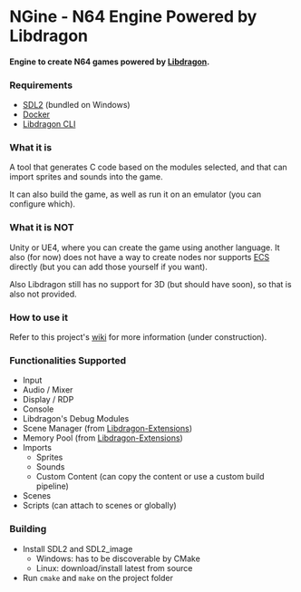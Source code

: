 # NGine - N64 Engine Powered by Libdragon

#### Engine to create N64 games powered by [Libdragon](https://github.com/DragonMinded/libdragon).

### Requirements

- [SDL2](https://www.libsdl.org/index.php) (bundled on Windows)
- [Docker](https://www.docker.com/get-started)
- [Libdragon CLI](https://github.com/anacierdem/libdragon-docker)

### What it is

A tool that generates C code based on the modules selected, and that can import sprites and sounds into the game.

It can also build the game, as well as run it on an emulator (you can configure which).

### What it is NOT

Unity or UE4, where you can create the game using another language. It also (for now) does not have a way to create
nodes nor supports [ECS](https://en.wikipedia.org/wiki/Entity_component_system) directly (but you can add those yourself
if you want).

Also Libdragon still has no support for 3D (but should have soon), so that is also not provided.

### How to use it

Refer to this project's [wiki](https://github.com/stefanmielke/ngine/wiki) for more information (under construction).

### Functionalities Supported

- Input
- Audio / Mixer
- Display / RDP
- Console
- Libdragon's Debug Modules
- Scene Manager (from [Libdragon-Extensions](https://github.com/stefanmielke/libdragon-extensions))
- Memory Pool (from [Libdragon-Extensions](https://github.com/stefanmielke/libdragon-extensions))
- Imports
    - Sprites
    - Sounds
    - Custom Content (can copy the content or use a custom build pipeline)
- Scenes
- Scripts (can attach to scenes or globally)

### Building

- Install SDL2 and SDL2_image
    - Windows: has to be discoverable by CMake
    - Linux: download/install latest from source
- Run `cmake` and `make` on the project folder